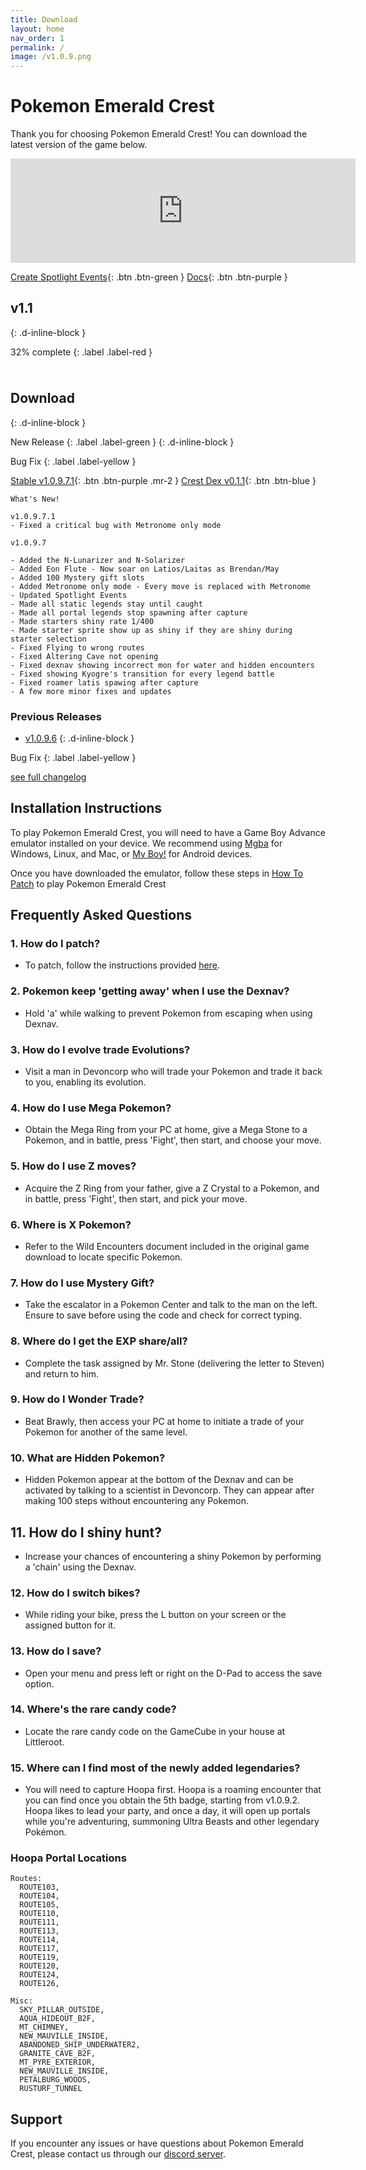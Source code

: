 ```yaml
---
title: Download
layout: home
nav_order: 1
permalink: /
image: /v1.0.9.png
---
```


# **Pokemon Emerald Crest**
Thank you for choosing Pokemon Emerald Crest! You can download the latest version of the game below.

<iframe frameborder="0" src="https://itch.io/embed/2628701?linkback=true&amp;bg_color=27262b&amp;fg_color=ffffff&amp;link_color=39b62f&amp;border_color=27262b" width="552" height="167"><a href="https://thatsimpledev.itch.io/crest-dex">Crest Dex by thatsimpledev</a></iframe>

[Create Spotlight Events](https://romhackstudios.github.io/pages/spotlight.html){: .btn .btn-green } [Docs](https://romhackstudios.github.io/pages/docs.html){: .btn .btn-purple }

## **v1.1**
{: .d-inline-block }

32% complete
{: .label .label-red }

<html>
<head>
  <style>
    .progress-bar {
      width: 250px;
      height: 10px;
      background-color: #f0f0f0;
      border-radius: 10px;
      position: relative;
      overflow: hidden;
      box-shadow: 0px 3px 8px rgba(0, 0, 0, 0.1);
      visibility: hidden; /* Initially hide the progress bar */
      opacity: 0; /* Initially set opacity to 0 */
      transition: opacity 0.5s ease-in-out;
    }

    .progress {
      height: 100%;
      background-color: #4caf50;
      width: 0%;
      border-radius: 10px;
      position: absolute;
      top: 0;
      left: 0;
      animation: progressAnimation 2s ease-in-out forwards;
    }

    @keyframes progressAnimation {
      0% {
        width: 0%;
      }
      100% {
        width: 32%;
      }
    }
  </style>
  <script>
    window.addEventListener('scroll', function() {
      var progressBar = document.querySelector('.progress-bar');
      var progressRect = progressBar.getBoundingClientRect();
      var windowHeight = window.innerHeight || document.documentElement.clientHeight;

      if (progressRect.top < windowHeight && progressRect.bottom >= 0) {
        progressBar.style.visibility = 'visible';
        progressBar.style.opacity = '1';
      }
    });
  </script>
</head>
<body>
  <div class="progress-bar">
    <div class="progress"></div>
  </div>
</body>
</html>

## **Download**
{: .d-inline-block }

New Release 
{: .label .label-green }
{: .d-inline-block }

Bug Fix
{: .label .label-yellow }

[Stable v1.0.9.7.1](https://mega.nz/file/tb9DDLQL#IPbmXQT0hrmw_jVmJil337cq4-MLkvX4gMsai1SuvJE){: .btn .btn-purple .mr-2 } [Crest Dex v0.1.1](https://thatsimpledev.itch.io/crest-dex){: .btn .btn-blue }

```
What's New!

v1.0.9.7.1
- Fixed a critical bug with Metronome only mode

v1.0.9.7

- Added the N-Lunarizer and N-Solarizer
- Added Eon Flute - Now soar on Latios/Laitas as Brendan/May
- Added 100 Mystery gift slots
- Added Metronome only mode - Every move is replaced with Metronome
- Updated Spotlight Events
- Made all static legends stay until caught
- Made all portal legends stop spawning after capture
- Made starters shiny rate 1/400
- Made starter sprite show up as shiny if they are shiny during starter selection
- Fixed Flying to wrong routes
- Fixed Altering Cave not opening
- Fixed dexnav showing incorrect mon for water and hidden encounters
- Fixed showing Kyogre's transition for every legend battle
- Fixed roamer latis spawing after capture
- A few more minor fixes and updates
```

### Previous Releases

- [v1.0.9.6](https://mega.nz/file/9PVEgTIT#vC6yQDHS32DzlrcLvgj48bGoFMUb6DVZbkhgJqNXUc8)
{: .d-inline-block }

Bug Fix
{: .label .label-yellow }

[see full changelog](https://romhackstudios.github.io/pages/changelog.html)

## Installation Instructions

To play Pokemon Emerald Crest, you will need to have a Game Boy Advance emulator installed on your device. We recommend using [Mgba](https://mgba.io/downloads.html) for Windows, Linux, and Mac, or [My Boy!](https://play.google.com/store/apps/details?id=com.fastemulator.gba) for Android devices.

Once you have downloaded the emulator, follow these steps in [How To Patch](https://romhackstudios.github.io/pages/howtopatch.html) to play Pokemon Emerald Crest

## Frequently Asked Questions

### 1. How do I patch?
- To patch, follow the instructions provided [here](https://romhackstudios.github.io/pages/howtopatch.html).

### 2. Pokemon keep 'getting away' when I use the Dexnav?
- Hold 'a' while walking to prevent Pokemon from escaping when using Dexnav.

### 3. How do I evolve trade Evolutions?
- Visit a man in Devoncorp who will trade your Pokemon and trade it back to you, enabling its evolution.

### 4. How do I use Mega Pokemon?
- Obtain the Mega Ring from your PC at home, give a Mega Stone to a Pokemon, and in battle, press 'Fight', then start, and choose your move.

### 5. How do I use Z moves?
- Acquire the Z Ring from your father, give a Z Crystal to a Pokemon, and in battle, press 'Fight', then start, and pick your move.

### 6. Where is X Pokemon?
- Refer to the Wild Encounters document included in the original game download to locate specific Pokemon.

### 7. How do I use Mystery Gift?
- Take the escalator in a Pokemon Center and talk to the man on the left. Ensure to save before using the code and check for correct typing.

### 8. Where do I get the EXP share/all?
- Complete the task assigned by Mr. Stone (delivering the letter to Steven) and return to him.

### 9. How do I Wonder Trade?
- Beat Brawly, then access your PC at home to initiate a trade of your Pokemon for another of the same level.

### 10. What are Hidden Pokemon?
- Hidden Pokemon appear at the bottom of the Dexnav and can be activated by talking to a scientist in Devoncorp. They can appear after making 100 steps without encountering any Pokemon.

## 11. How do I shiny hunt?
- Increase your chances of encountering a shiny Pokemon by performing a 'chain' using the Dexnav.

### 12. How do I switch bikes?
- While riding your bike, press the L button on your screen or the assigned button for it.

### 13. How do I save?
- Open your menu and press left or right on the D-Pad to access the save option.

### 14. Where's the rare candy code?
- Locate the rare candy code on the GameCube in your house at Littleroot.

### 15. Where can I find most of the newly added legendaries?
 - You will need to capture Hoopa first. Hoopa is a roaming encounter that you can find once you obtain the 5th badge, starting from v1.0.9.2. Hoopa likes to lead your party, and once a day, it will open up portals while you're adventuring, summoning Ultra Beasts and other legendary Pokémon. 

### Hoopa Portal Locations

```
Routes: 
  ROUTE103,
  ROUTE104,
  ROUTE105,
  ROUTE110,
  ROUTE111,
  ROUTE113,
  ROUTE114,
  ROUTE117,
  ROUTE119,
  ROUTE120,
  ROUTE124,
  ROUTE126,

Misc: 
  SKY_PILLAR_OUTSIDE,
  AQUA_HIDEOUT_B2F,
  MT_CHIMNEY,
  NEW_MAUVILLE_INSIDE,
  ABANDONED_SHIP_UNDERWATER2,
  GRANITE_CAVE_B2F,
  MT_PYRE_EXTERIOR,
  NEW_MAUVILLE_INSIDE,
  PETALBURG_WOODS,
  RUSTURF_TUNNEL
```

## Support

If you encounter any issues or have questions about Pokemon Emerald Crest, please contact us through our [discord server].

[discord server]: https://discord.gg/aaghat-s-server-965900074532081674 
